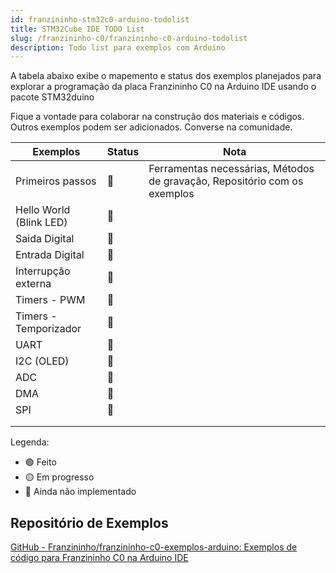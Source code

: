 ```yaml
---
id: franzininho-stm32c0-arduino-todolist
title: STM32Cube IDE TODO List
slug: /franzininho-c0/franzininho-c0-arduino-todolist
description: Todo list para exemplos com Arduino
---
```


A tabela abaixo exibe o mapemento e status dos exemplos planejados para explorar a programação da placa Franzininho C0 na Arduino IDE usando o pacote STM32duino

Fique a vontade para colaborar na construção dos materiais e códigos. Outros exemplos podem ser adicionados. Converse na comunidade.

| Exemplos                | Status | Nota                                                                                    |
| ----------------------- | ------ | --------------------------------------------------------------------------------------- |
| Primeiros passos        | 🔴     | Ferramentas necessárias, Métodos de gravação, Repositório com os exemplos |
| Hello World (Blink LED) | 🔴     |                                                                                         |
| Saida Digital           | 🔴     |                                                                                         |
| Entrada Digital         | 🔴     |                                                                                         |
| Interrupção externa     | 🔴     |                                                                                         |
| Timers - PWM            | 🔴     |                                                                                         |
| Timers - Temporizador   | 🔴     |                                                                                         |
| UART                    | 🔴     |                                                                                         |
| I2C (OLED)              | 🔴     |                                                                                         |
| ADC                     | 🔴     |                                                                                         |
| DMA                     | 🔴     |                                                                                         |
| SPI                     | 🔴     |                                                                                         |
|                         |        |                                                                                         |
|                         |        |                                                                                         |


Legenda:

- 🟢 Feito
- 🟡 Em progresso
- 🔴 Ainda não implementado

## Repositório de Exemplos

[GitHub - Franzininho/franzininho-c0-exemplos-arduino: Exemplos de código para Franzininho C0 na Arduino IDE](https://github.com/Franzininho/franzininho-c0-exemplos-arduino)